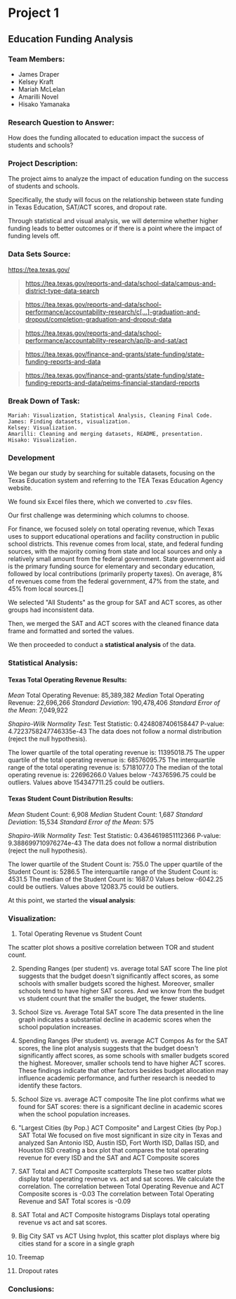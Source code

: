# Project 1

## Education Funding Analysis

### Team Members: 

- James Draper
- Kelsey Kraft
- Mariah McLelan
- Amarilli Novel
- Hisako Yamanaka

  
### Research Question to Answer:

How does the funding allocated to education impact the success of students and schools?

### Project Description:

The project aims to analyze the impact of education funding on the success of students and schools. 

Specifically, the study will focus on the relationship between state funding in Texas Education, SAT/ACT scores, and dropout rate. 

Through statistical and visual analysis, we will determine whether higher funding leads to better outcomes or if there is a point where the impact of funding levels off.


### Data Sets Source:

https://tea.texas.gov/

> https://tea.texas.gov/reports-and-data/school-data/campus-and-district-type-data-search

> https://tea.texas.gov/reports-and-data/school-performance/accountability-research/c[…]-graduation-and-dropout/completion-graduation-and-dropout-data

> https://tea.texas.gov/reports-and-data/school-performance/accountability-research/ap/ib-and-sat/act

> https://tea.texas.gov/finance-and-grants/state-funding/state-funding-reports-and-data

> https://tea.texas.gov/finance-and-grants/state-funding/state-funding-reports-and-data/peims-financial-standard-reports

### Break Down of Task:

    Mariah: Visualization, Statistical Analysis, Cleaning Final Code.
    James: Finding datasets, visualization.
    Kelsey: Visualization.
    Amarilli: Cleaning and merging datasets, README, presentation. 
    Hisako: Visualization. 

### Development

We began our study by searching for suitable datasets, focusing on the Texas Education system and referring to the TEA Texas Education Agency website.

We found six Excel files there, which we converted to .csv files. 

Our first challenge was determining which columns to choose. 

For finance, we focused solely on total operating revenue, which Texas uses to support educational operations and facility construction in public school districts. 
This revenue comes from local, state, and federal funding sources, with the majority coming from state and local sources and only a relatively small amount from the federal government. 
State government aid is the primary funding source for elementary and secondary education, followed by local contributions (primarily property taxes). On average, 8% of revenues come from the federal government, 47% from the state, and 45% from local sources.[]

We selected "All Students" as the group for SAT and ACT scores, as other groups had inconsistent data. 

Then, we merged the SAT and ACT scores with the cleaned finance data frame and formatted and sorted the values. 

We then proceeded to conduct a **statistical analysis** of the data.

### Statistical Analysis:

#### Texas Total Operating Revenue Results:

*Mean* Total Operating Revenue: 85,389,382
*Median* Total Operating Revenue: 22,696,266
*Standard Deviation*: 190,478,406
*Standard Error of the Mean*: 7,049,922

*Shapiro-Wilk Normality Test*:
Test Statistic: 0.4248087406158447
P-value: 4.7223758247746335e-43
The data does not follow a normal distribution (reject the null hypothesis).

The lower quartile of the total operating revenue is: 11395018.75
The upper quartile of the total operating revenue is: 68576095.75
The interquartile range of the total operating revenue is: 57181077.0
The median of the total operating revenue is: 22696266.0 
Values below -74376596.75 could be outliers.
Values above 154347711.25 could be outliers.


#### Texas Student Count Distribution Results:

*Mean* Student Count: 6,908
*Median* Student Count: 1,687
*Standard Deviation*: 15,534
*Standard Error of the Mean*: 575

*Shapiro-Wilk Normality Test*:
Test Statistic: 0.4364619851112366
P-value: 9.388699710976274e-43
The data does not follow a normal distribution (reject the null hypothesis).

The lower quartile of the Student Count  is: 755.0
The upper quartile of the Student Count is: 5286.5
The interquartile range of the Student Count is: 4531.5
The median of the Student Count is: 1687.0 
Values below -6042.25 could be outliers.
Values above 12083.75 could be outliers.

At this point, we started the **visual analysis**:

### Visualization:

1. Total Operating Revenue vs Student Count

The scatter plot shows a positive correlation between TOR and student count.

2. Spending Ranges (per student) vs. average total SAT  score
The line plot suggests that the budget doesn't significantly affect scores, as some schools with smaller budgets scored the highest. Moreover, smaller schools tend to have higher SAT scores. And we know from the budget vs student count that the smaller the budget, the fewer students.

3. School Size vs. Average Total SAT score
The data presented in the line graph indicates a substantial decline in academic scores when the school population increases.

4. Spending Ranges (Per student) vs. average ACT Compos
As for the SAT scores, the line plot analysis suggests that the budget doesn't significantly affect scores, as some schools with smaller budgets scored the highest. Moreover, smaller schools tend to have higher ACT scores.
These findings indicate that other factors besides budget allocation may influence academic performance, and further research is needed to identify these factors.

5. School Size vs. average ACT composite
The line plot confirms what we found for SAT scores: there is a significant decline in academic scores when the school population increases.

6. "Largest Cities (by Pop.) ACT Composite" and Largest Cities (by Pop.) SAT Total
We focused on five most significant in size city in Texas  and analyzed San Antonio ISD, Austin ISD, Fort Worth ISD, Dallas ISD, and Houston ISD creating a box plot that compares the total operating revenue for every ISD and the SAT and ACT Composite scores

7. SAT Total and ACT Composite scatterplots
These two scatter plots display total operating revenue vs. act and sat scores. 
We calculate the correlation.
The correlation between Total Operating Revenue and ACT Composite scores is -0.03
The correlation between Total Operating Revenue and SAT Total scores is -0.09

8. SAT Total and ACT Composite histograms
Displays total operating revenue vs act and sat scores. 

9. Big City SAT vs ACT
Using hvplot, this scatter plot displays where big cities stand for a score in a single graph

10. Treemap
11. Dropout rates


### Conclusions:


    


